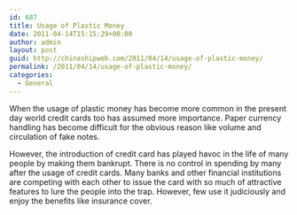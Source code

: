 ```yaml
---
id: 687
title: Usage of Plastic Money
date: 2011-04-14T15:15:29+00:00
author: admin
layout: post
guid: http://chinashipweb.com/2011/04/14/usage-of-plastic-money/
permalink: /2011/04/14/usage-of-plastic-money/
categories:
  - General
---
```

When the usage of plastic money has become more common in the present day world credit cards too has assumed more importance. Paper currency handling has become difficult for the obvious reason like volume and circulation of fake notes.

However, the introduction of credit card has played havoc in the life of many people by making them bankrupt. There is no control in spending by many after the usage of credit cards. Many banks and other financial institutions are competing with each other to issue the card with so much of attractive features to lure the people into the trap. However, few use it judiciously and enjoy the benefits like insurance cover.
